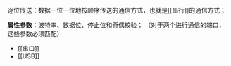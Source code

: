 逐位传送：数据一位一位地按顺序传送的通信方式，也就是[[串行]]的通信方式；

**属性参数**：波特率、数据位、停止位和奇偶校验；
（对于两个进行通信的端口，这些参数必须匹配）

- [[串口]]
- [[USB]]